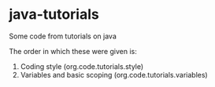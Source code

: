 # java-tutorials
Some code from tutorials on java

The order in which these were given is:
1. Coding style (org.code.tutorials.style)
2. Variables and basic scoping (org.code.tutorials.variables)

